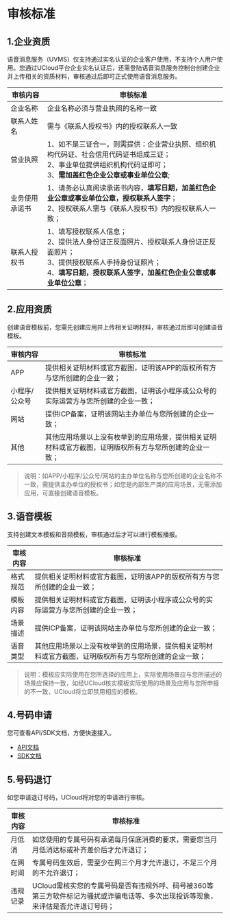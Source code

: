 <!--一下子提供一种思路，欢迎大家发挥 -->

# 审核标准
  

## 1.企业资质

语音消息服务（UVMS）仅支持通过实名认证的企业客户使用，不支持个人用户使用。您通过UCloud平台企业实名认证后，还需登陆语音消息服务控制台创建企业并上传相关的资质材料，审核通过后即可正式使用语音消息服务。

|审核内容|审核标准|
|------|-------|
|企业名称|企业名称必须与营业执照的名称一致|
|联系人姓名|需与《联系人授权书》内的授权联系人一致|
|营业执照|1、如不是三证合一，则需提供：企业营业执照、组织机构代码证、社会信用代码证书组成三证；<br>2、事业单位提供组织机构代码证即可；<br>3、**需加盖红色企业公章或事业单位公章**;|
|业务使用承诺书|1、请务必认真阅读承诺书内容，**填写日期，加盖红色企业公章或事业单位公章，授权联系人签字**；<br>2、授权联系人需与《联系人授权书》内的授权联系人一致；|
|联系人授权书|1、填写授权联系人信息；<br>2、提供法人身份证正反面照片、授权联系人身份证正反面照片；<br>3、提供授权联系人手持身份证照片；<br>4、**填写日期，授权联系人签字，加盖红色企业公章或事业单位公章**；|

## 2.应用资质

创建语音模板前，您需先创建应用并上传相关证明材料，审核通过后即可创建语音模板。

|审核内容|审核标准|
|------|-------|
|APP|提供相关证明材料或官方截图，证明该APP的版权所有方与您所创建的企业一致；|
|小程序/公众号|提供相关证明材料或官方截图，证明该小程序或公众号的实际运营方与您所创建的企业一致；|
|网站|提供ICP备案，证明该网站主办单位与您所创建的企业一致；|
|其他|其他应用场景以上没有枚举到的应用场景，提供相关证明材料或官方截图，证明版权所有方与您所创建的企业一致；|
>说明：如APP/小程序/公众号/网站的主办单位名称与您所创建的企业名称不一致，需提供主办单位的授权书；如您是内部生产类的应用场景，无需添加应用，可直接创建语音模板。

## 3.语音模板

支持创建文本模板和音频模板，审核通过后才可以进行模板播报。

|审核内容|审核标准|
|------|-------|
|格式规范|提供相关证明材料或官方截图，证明该APP的版权所有方与您所创建的企业一致；|
|模板内容|提供相关证明材料或官方截图，证明该小程序或公众号的实际运营方与您所创建的企业一致；|
|场景描述|提供ICP备案，证明该网站主办单位与您所创建的企业一致；|
|语音类型|其他应用场景以上没有枚举到的应用场景，提供相关证明材料或官方截图，证明版权所有方与您所创建的企业一致；|
>说明：模板应实际使用在您所选择的应用上，实际使用场景应与您所描述的场景应保持一致，如经UCloud核实模板实际使用的场景及应用与您所申报的不一致，UCloud将立即禁用相应的模板。

## 4.号码申请

您可查看API/SDK文档，方便快速接入。

* [API文档](链接)
* [SDK文档](链接)


## 5.号码退订

如您申请退订号码，UCloud将对您的申请进行审核。

|审核内容|审核标准|
|------|-------|
|月低消|如您使用的专属号码有承诺每月保底消费的要求，需要您当月月低消达标或补齐差价后才允许退订；|
|在网时间|专属号码生效后，需至少在网三个月才允许退订，不足三个月的不允许退订；|
|违规记录|UCloud需核实您的专属号码是否有违规外呼、码号被360等第三方软件标记为骚扰或诈骗电话等、多次出现投诉等现象，来评估是否允许退订号码；|
